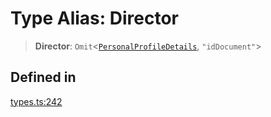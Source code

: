 # Type Alias: Director

> **Director**: `Omit`\<[`PersonalProfileDetails`](/docs/packages/sdk/interfaces/PersonalProfileDetails.md), `"idDocument"`\>

## Defined in

[types.ts:242](https://github.com/monerium/js-monorepo/blob/main/packages/sdk/src/types.ts#L242)
